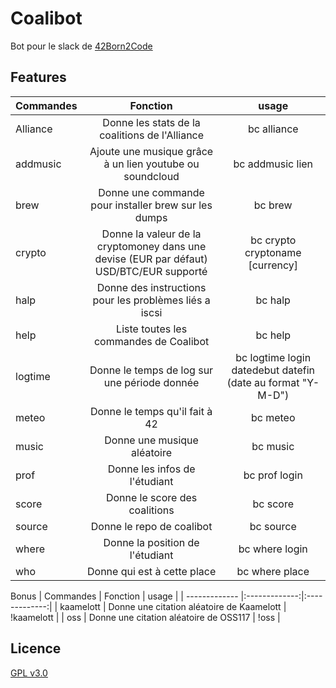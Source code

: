 # Coalibot

Bot pour le slack de [42Born2Code](42.fr)

## Features
| Commandes | Fonction | usage |
| ------------- |:-------------:|:-------------:|
| Alliance | Donne les stats de la coalitions de l'Alliance | bc alliance |
| addmusic | Ajoute une musique grâce à un lien youtube ou soundcloud| bc addmusic lien |
| brew | Donne une commande pour installer brew sur les dumps | bc brew |
| crypto | Donne la valeur de la cryptomoney dans une devise (EUR par défaut) USD/BTC/EUR supporté | bc crypto cryptoname [currency] |
| halp | Donne des instructions pour les problèmes liés a iscsi | bc halp |
| help | Liste toutes les commandes de Coalibot | bc help |
| logtime | Donne le temps de log sur une période donnée | bc logtime login datedebut datefin (date au format \"Y-M-D\") |
| meteo | Donne le temps qu'il fait à 42 | bc meteo |
| music | Donne une musique aléatoire | bc music |
| prof | Donne les infos de l'étudiant| bc prof login |
| score | Donne le score des coalitions | bc score |
| source | Donne le repo de coalibot | bc source |
| where | Donne la position de l'étudiant | bc where login |
| who | Donne qui est à cette place | bc where place |

Bonus
| Commandes | Fonction | usage |
| ------------- |:-------------:|:-------------:|
| kaamelott | Donne une citation aléatoire de Kaamelott | !kaamelott |
| oss | Donne une citation aléatoire de OSS117 | !oss |

## Licence
  [GPL v3.0](https://github.com/genesixx/coalibot/blob/master/LICENSE)
